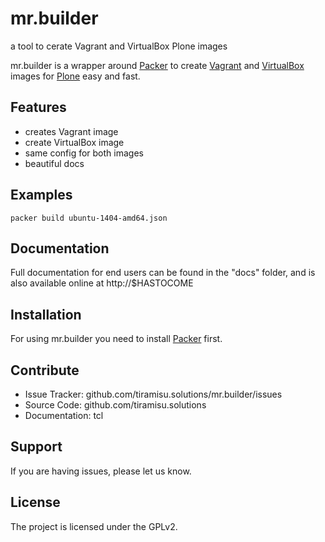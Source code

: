 # mr.builder
a tool to cerate Vagrant and VirtualBox Plone images

mr.builder is a wrapper around [Packer](https://packer.io/) to create [Vagrant](https://www.vagrantup.com/ "Vagrant's Homepage") and [VirtualBox](https://www.virtualbox.org/) images for [Plone](https://plone.org) easy and fast.

## Features

- creates Vagrant image
- create VirtualBox image
- same config for both images
- beautiful docs

## Examples

	packer build ubuntu-1404-amd64.json

## Documentation

Full documentation for end users can be found in the "docs" folder, and is also available online at http://$HASTOCOME


## Installation

For using mr.builder you need to install [Packer](https://packer.io/) first.


## Contribute


- Issue Tracker:    github.com/tiramisu.solutions/mr.builder/issues
- Source Code:      github.com/tiramisu.solutions
- Documentation:    tcl

## Support

If you are having issues, please let us know.


## License

The project is licensed under the GPLv2.
